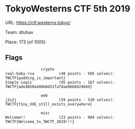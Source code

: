 # TokyoWesterns CTF 5th 2019

URL: https://ctf.westerns.tokyo/

Team: dtuhax

Place: 173 (of 1005)

## Flags

```
                crypto
real-baby-rsa           (40 points - 505 solves): TWCTF{padding_is_important}
Simple Logic            (95 points - 167 solves): TWCTF{ade4850ad48b8d21fa7dae86b842466d}

                web
j2x2j                   (59 points - 310 solves): TWCTF{t1ny_XXE_st1ll_ex1sts_everywhere}

                misc
Welcome!!               (23 points - 984 solves): TWCTF{Welcome_to_TWCTF_2019!!!}
```
